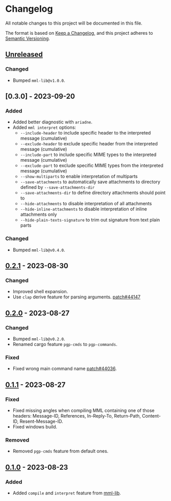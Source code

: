 # Changelog

All notable changes to this project will be documented in this file.

The format is based on [Keep a Changelog](https://keepachangelog.com/en/1.0.0/),
and this project adheres to [Semantic Versioning](https://semver.org/spec/v2.0.0.html).

## [Unreleased]

### Changed

- Bumped `mml-lib@v1.0.0`.

## [0.3.0] - 2023-09-20

### Added

- Added better diagnostic with `ariadne`.
- Added `mml interpret` options:
  - `--include-header` to include specific header to the interpreted message (cumulative)
  - `--exclude-header` to exclude specific header from the interpreted message (cumulative)
  - `--include-part` to include specific MIME types to the interpreted message (cumulative)
  - `--exclude-part` to exclude specific MIME types from the interpreted message (cumulative)
  - `--show-multiparts` to enable interpretation of multiparts
  - `--save-attachments` to automatically save attachments to directory defined by `--save-attachments-dir`
  - `--save-attachments-dir` to define directory attachments should point to
  - `--hide-attachments` to disable interpretation of all attachments
  - `--hide-inline-attachments` to disable interpretation of inline attachments only
  - `--hide-plain-texts-signature` to trim out signature from text plain parts

### Changed

- Bumped `mml-lib@v0.4.0`.

## [0.2.1] - 2023-08-30

### Changed

- Improved shell expansion.
- Use `clap` derive feature for parsing arguments. [patch#44147]

## [0.2.0] - 2023-08-27

### Changed

- Bumped `mml-lib@v0.2.0`.
- Renamed cargo feature `pgp-cmds` to `pgp-commands`.

### Fixed

- Fixed wrong main command name [patch#44036].

## [0.1.1] - 2023-08-27

### Fixed

- Fixed missing angles when compiling MML containing one of those headers: Message-ID, References, In-Reply-To, Return-Path, Content-ID, Resent-Message-ID.
- Fixed windows build.

### Removed

- Removed `pgp-cmds` feature from default ones.

## [0.1.0] - 2023-08-23

### Added

- Added `compile` and `interpret` feature from [mml-lib].

[mml-lib]: https://crates.io/crates/mml-lib

[patch#44036]: https://lists.sr.ht/~soywod/pimalaya/patches/44036
[patch#44147]: https://lists.sr.ht/~soywod/pimalaya/patches/44147

[Unreleased]: https://github.com/soywod/mml/compare/v0.2.1...master
[0.2.1]: https://github.com/soywod/mml/compare/v0.2.0...v0.2.1
[0.2.0]: https://github.com/soywod/mml/compare/v0.1.1...v0.2.0
[0.1.1]: https://github.com/soywod/mml/compare/v0.1.0...v0.1.1
[0.1.0]: https://github.com/soywod/mml/releases/tag/v0.1.0
